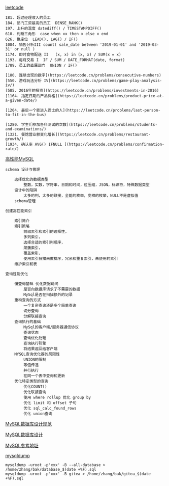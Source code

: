 
[leetcode](./leetcode.md)

    181. 超过经理收入的员工
    184. 部门工资最高的员工  DENSE_RANK()
    197. 上升的温度 datediff() / TIMESTAMPDIFF()
    610. 判断三角形  case when xx then x else x end
    626. 换座位  LEAD(), LAG() / IF()
    1084. 销售分析III count( sale_date between '2019-01-01' and '2019-03-31' or null ) 
    1174. 即时食物配送 II   (x, x) in (x, x) / SUM(x = x)
    1193. 每月交易 I  IF / SUM / DATE_FORMAT(date, format)
    1789. 员工的直属部门  UNION / IF()

    [180. 连续出现的数字](https://leetcode.cn/problems/consecutive-numbers)
    [550. 游戏玩法分析 IV](https://leetcode.cn/problems/game-play-analysis-iv/)
    [585. 2016年的投资](https://leetcode.cn/problems/investments-in-2016)
    [1164. 指定日期的产品价格](https://leetcode.cn/problems/product-price-at-a-given-date/)
    
    [1204. 最后一个能进入巴士的人](https://leetcode.cn/problems/last-person-to-fit-in-the-bus)
    
    [1280. 学生们参加各科测试的次数](https://leetcode.cn/problems/students-and-examinations/)
    [1321. 餐馆营业额变化增长](https://leetcode.cn/problems/restaurant-growth/)
    [1934. 确认率 AVG() IFNULL ](https://leetcode.cn/problems/confirmation-rate/)  

[高性能MySQL](./高性能MySQL.md)

    schema 设计与管理

        选择优化的数据类型
            整数，实数，字符串，日期和时间，位压缩，JSON，标识符，特殊数据类型
        设计中的陷阱
            太多的列，太多的联接，全能的枚举，变相的枚举，NULL不是虚拟值
        schema管理

    创建高性能索引

        索引简介
        索引策略
            前缀索引和索引的选择性，
            多列索引，
            选择合适的索引列顺序，
            聚簇索引，
            覆盖索引，
            使用索引扫描来做排序，冗余和重复索引，未使用的索引
        维护索引和表

    查询性能优化

        慢查询基础 优化数据访问
            是否向数据库请求了不需要的数据
            MySql是否在扫描额外的记录
        重构查询的方式
            一个复杂查询还是多个简单查询
            切分查询
            分解联接查询        
        查询执行的基础
            MySql的客户端/服务器通信协议
            查询状态
            查询优化处理
            查询执行引擎
            将结果返回给客户端        
        MYSQL查询优化器的局限性
            UNION的限制
            等值传递
            并行执行
            在同一个表中查询和更新
        优化特定类型的查询
            优化COUNT()
            优化联接查询
            使用 where rollup 优化 group by
            优化 limit 和 offset 子句
            优化 sql_calc_found_rows
            优化 union查询
    
[MySQL数据库设计规范](./MySQL数据库设计规范.md)

[MySQL数据库设计](./MySQL数据库设计.md)

[MySQL参考地址](./MySQL参考地址.md)

[mysqldump](./mysqldump.md)

    mysqldump -uroot -p'xxx' -B --all-database > /home/zhang/bak/database_$(date +%F).sql
    mysqldump -uroot -p'xxx' -B gitea > /home/zhang/bak/gitea_$(date +%F).sql